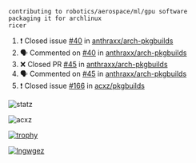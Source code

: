 ```
contributing to robotics/aerospace/ml/gpu software
packaging it for archlinux
ricer
```

<!--START_SECTION:activity-->
1. ❗️ Closed issue [#40](https://github.com/anthraxx/arch-pkgbuilds/issues/40) in [anthraxx/arch-pkgbuilds](https://github.com/anthraxx/arch-pkgbuilds)
2. 🗣 Commented on [#40](https://github.com/anthraxx/arch-pkgbuilds/issues/40) in [anthraxx/arch-pkgbuilds](https://github.com/anthraxx/arch-pkgbuilds)
3. ❌ Closed PR [#45](https://github.com/anthraxx/arch-pkgbuilds/pull/45) in [anthraxx/arch-pkgbuilds](https://github.com/anthraxx/arch-pkgbuilds)
4. 🗣 Commented on [#45](https://github.com/anthraxx/arch-pkgbuilds/issues/45) in [anthraxx/arch-pkgbuilds](https://github.com/anthraxx/arch-pkgbuilds)
5. ❗️ Closed issue [#166](https://github.com/acxz/pkgbuilds/issues/166) in [acxz/pkgbuilds](https://github.com/acxz/pkgbuilds)
<!--END_SECTION:activity-->


![statz](https://github-readme-stats.vercel.app/api?username=acxz&include_all_commits=true&show_icons=true)

<p><img align="center" src="https://github-readme-streak-stats.herokuapp.com/?user=acxz&" alt="acxz" /></p>

[![trophy](https://github-profile-trophy.vercel.app/?username=acxz)](https://github.com/ryo-ma/github-profile-trophy)

[![lngwgez](https://github-readme-stats.vercel.app/api/top-langs/?username=acxz&layout=compact)](https://github.com/acxz/github-readme-stats)
